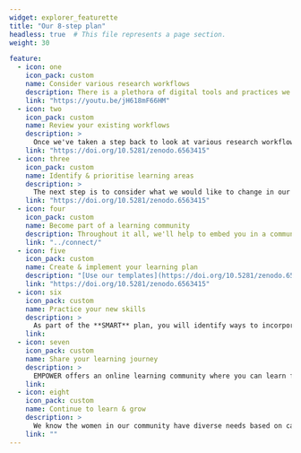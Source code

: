 ```yaml
---
widget: explorer_featurette
title: "Our 8-step plan"
headless: true  # This file represents a page section.
weight: 30

feature:
  - icon: one
    icon_pack: custom
    name: Consider various research workflows
    description: There is a plethora of digital tools and practices we can employ in our research. <a href="https://youtu.be/jH618mF66HM">Watch the recording</a> from our first session. We explored research tools across the research lifecycle through [101 Innovations in Scholarly Communication](https://101innovations.wordpress.com/) - discovery, analysis, writing, publication, outreach, and assessment. We also looked at research workflows to see which tools work well together. 
    link: "https://youtu.be/jH618mF66HM"
  - icon: two
    icon_pack: custom
    name: Review your existing workflows
    description: >
      Once we've taken a step back to look at various research workflows, we can take a moment to review our own. Which tools and methodologies do we use? What is happening in our respective research fields? What is happening across the research lifecycle in our own work? What do other people in our community do? [Use our reflection template](https://doi.org/10.5281/zenodo.6563415) to think about your own workflows and practices.
    link: "https://doi.org/10.5281/zenodo.6563415"
  - icon: three
    icon_pack: custom
    name: Identify & prioritise learning areas
    description: >
      The next step is to consider what we would like to change in our research workflows? What might have the largest impact in the short term - the next few weeks or months? What do you need to learn to complete a project that you're working on? What new skill or tool could be a stepping stone to the next thing? Think through these questions at the hand of our [learning path template](https://doi.org/10.5281/zenodo.6563415).
    link: "https://doi.org/10.5281/zenodo.6563415"
  - icon: four
    icon_pack: custom
    name: Become part of a learning community
    description: Throughout it all, we'll help to embed you in a community of women following  the same learning path. Although each of us will be following a personalised learning path, learning different tools and skills, each at our own pace, we'll be learning together. We will also introduce you to other online learning communities that could provide tool- or methodology-specific support. [Join us now](../../connect/).
    link: "../connect/"
  - icon: five
    icon_pack: custom
    name: Create & implement your learning plan
    description: "[Use our templates](https://doi.org/10.5281/zenodo.6563415) to help with designing a **SMART** plan for learning the new skill or tool you identified in the previous steps. We'll help you set goals, provide support throughout the planning and learning process, and celebrate your success. This eight-step process can be repeated to continue upskilling yourself now and in the future. "
    link: "https://doi.org/10.5281/zenodo.6563415"
  - icon: six
    icon_pack: custom
    name: Practice your new skills
    description: >
      As part of the **SMART** plan, you will identify ways to incorporate what you've learned in your work in the short term. We will help you to identify opportunities for applying your new skills and making it part of existing research workflows. 
    link: 
  - icon: seven
    icon_pack: custom
    name: Share your learning journey
    description: >
      EMPOWER offers an online learning community where you can learn from presenters and peers, and share your own expertise and experience. You can join our co-working sessions to try new things out, get feedback, show others what you're working on, where you're getting stuck, or what you have accomplished.
    link: 
  - icon: eight
    icon_pack: custom
    name: Continue to learn & grow
    description: >
      We know the women in our community have diverse needs based on career stage, research topic, personal situation, access to infrastructure and other resources to name only a few. We also know that everyone learns at their own pace. Some may take the rest of the year to learn their new skill/tool, others may set new goals every few weeks or months. We look forward to embarking on this learning journey with you!
    link: ""
---
```


